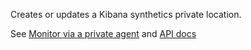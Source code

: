 Creates or updates a Kibana synthetics private location.

See [Monitor via a private agent](https://www.elastic.co/guide/en/observability/current/synthetics-private-location.html#monitor-via-private-agent)
and [API docs](https://www.elastic.co/guide/en/kibana/current/create-private-location-api.html)
